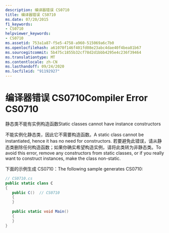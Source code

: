 ```yaml
---
description: 编译器错误 CS0710
title: 编译器错误 CS0710
ms.date: 07/20/2015
f1_keywords:
- CS0710
helpviewer_keywords:
- CS0710
ms.assetid: 753a1a87-f5e5-4758-a960-515069a6c7b0
ms.openlocfilehash: a61070f146f401fd08e23abc4dae40f4bea81b67
ms.sourcegitcommit: 5b475c1855b32cf78d2d1bbb4295e4c236f39464
ms.translationtype: MT
ms.contentlocale: zh-CN
ms.lasthandoff: 09/24/2020
ms.locfileid: "91192927"
---
```

# <a name="compiler-error-cs0710"></a><span data-ttu-id="72113-103">编译器错误 CS0710</span><span class="sxs-lookup"><span data-stu-id="72113-103">Compiler Error CS0710</span></span>

<span data-ttu-id="72113-104">静态类不能有实例构造函数</span><span class="sxs-lookup"><span data-stu-id="72113-104">Static classes cannot have instance constructors</span></span>  
  
 <span data-ttu-id="72113-105">不能实例化静态类，因此它不需要构造函数。</span><span class="sxs-lookup"><span data-stu-id="72113-105">A static class cannot be instantiated, hence it has no need for constructors.</span></span> <span data-ttu-id="72113-106">若要避免此错误，请从静态类删除任何构造函数；如果你确实希望构造实例，请将此类转为非静态类。</span><span class="sxs-lookup"><span data-stu-id="72113-106">To avoid this error, remove any constructors from static classes, or if you really want to construct instances, make the class non-static.</span></span>  
  
 <span data-ttu-id="72113-107">下面的示例生成 CS0710：</span><span class="sxs-lookup"><span data-stu-id="72113-107">The following sample generates CS0710:</span></span>  
  
```csharp  
// CS0710.cs  
public static class C  
{  
   public C()  // CS0710  
   {  
   }  
  
   public static void Main()  
   {  
   }  
}  
```
